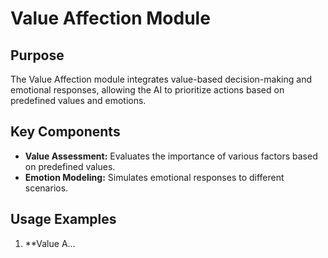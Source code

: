
<!-- 
    Project: WholeBrainedIntelligence (WBI)
    Author: Reece Dixon
    Contact: info@quantascript.com
    Created: 2023-06-15
    Last Updated: 2024-06-25
    License: Custom License (Refer to LICENSE_COMMERCIAL_USE.md and LICENSE_PUBLIC_NON_COMMERCIAL.md)
    
    Copyright (c) 2024 Reece Dixon. All rights reserved.
    
    This file is part of the WholeBrainedIntelligence (WBI) project. Unauthorized copying,
    distribution, modification, or any other use is strictly prohibited without prior
    written consent from the author.
-->

# Value Affection Module

## Purpose

The Value Affection module integrates value-based decision-making and emotional responses, allowing the AI to prioritize actions based on predefined values and emotions.

## Key Components

- **Value Assessment:** Evaluates the importance of various factors based on predefined values.
- **Emotion Modeling:** Simulates emotional responses to different scenarios.

## Usage Examples

1. **Value A...